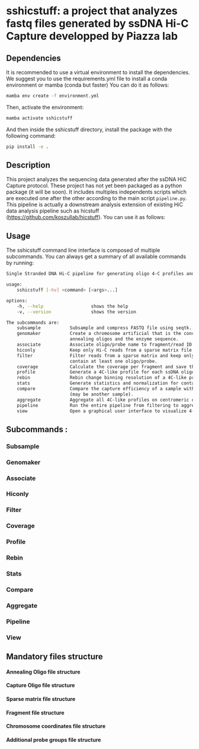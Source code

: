 # sshicstuff: a project that analyzes fastq files generated by ssDNA Hi-C Capture developped by Piazza lab

## Dependencies  
It is recommended to use a virtual environment to install the dependencies. We suggest you to use the 
requirements.yml file to install a conda environment or mamba (conda but faster) 
You can do it as follows:

```bash
mamba env create -f environment.yml
```

Then, activate the environment:
    
```bash
mamba activate sshicstuff
```

And then inside the sshicstuff directory, install the package with the following command:

```bash
pip install -e .
```


## Description  
This project analyzes the sequencing data generated after the ssDNA HiC Capture
protocol. These project has not yet been packaged as a python package (it will be soon). 
It includes multiples independents scripts which are executed one after the 
other according to the main script ```pipeline.py```. 
This pipeline is actually a downstream analysis extension of existing HiC data analysis pipeline such as hicstuff 
(https://github.com/koszullab/hicstuff). You can use it as follows:


## Usage

The sshicstuff command line interface is composed of multiple subcommands. 
You can always get a summary of all available commands by running:


```bash
Single Stranded DNA Hi-C pipeline for generating oligo 4-C profiles and aggregated contact matrices.

usage:
    sshicstuff [-hv] <command> [<args>...]

options:
    -h, --help                  shows the help
    -v, --version               shows the version

The subcommands are:
    subsample           Subsample and compress FASTQ file using seqtk.
    genomaker           Create a chromosome artificial that is the concatenation of the
                        annealing oligos and the enzyme sequence.
    associate           Associate oligo/probe name to fragment/read ID that contains it.
    hiconly             Keep only Hi-C reads from a sparse matrix file (i.e., remove all ssDNA reads).
    filter              Filter reads from a sparse matrix and keep only pairs of reads that 
                        contain at least one oligo/probe.
    coverage            Calculate the coverage per fragment and save the result to a bedgraph.
    profile             Generate a 4C-like profile for each ssDNA oligo.
    rebin               Rebin change binning resolution of a 4C-like profile
    stats               Generate statistics and normalization for contacts made by each probe.
    compare             Compare the capture efficiency of a sample with that of a wild type
                        (may be another sample).
    aggregate           Aggregate all 4C-like profiles on centromeric or telomeric regions.
    pipeline            Run the entire pipeline from filtering to aggregation.
    view                Open a graphical user interface to visualize 4-C like profile.
```


## Subcommands :

### Subsample

### Genomaker

### Associate

### Hiconly

### Filter

### Coverage

### Profile

### Rebin

### Stats

### Compare

### Aggregate

### Pipeline

### View



## Mandatory files structure

#### Annealing Oligo file structure

#### Capture Oligo file structure

#### Sparse matrix file structure

#### Fragment file structure

#### Chromosome coordinates file structure

#### Additional probe groups file structure



